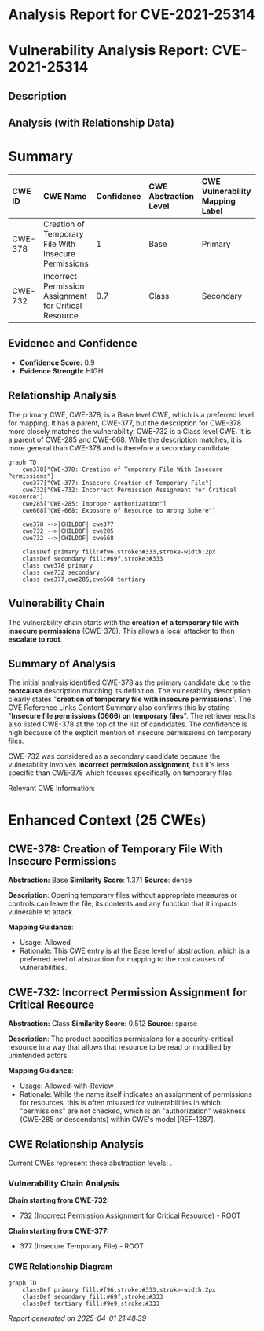 # Analysis Report for CVE-2021-25314

# Vulnerability Analysis Report: CVE-2021-25314

## Description



## Analysis (with Relationship Data)

# Summary
| CWE ID  | CWE Name                                          | Confidence | CWE Abstraction Level | CWE Vulnerability Mapping Label | CWE-Vulnerability Mapping Notes |
| :------- | :------------------------------------------------ | :--------- | :-------------------- | :------------------------------ | :------------------------------ |
| CWE-378 | Creation of Temporary File With Insecure Permissions | 1          | Base                  | Primary                         | Allowed                       |
| CWE-732 | Incorrect Permission Assignment for Critical Resource | 0.7        | Class                 | Secondary                       | Allowed-with-Review           |

## Evidence and Confidence

*   **Confidence Score:** 0.9
*   **Evidence Strength:** HIGH

## Relationship Analysis
The primary CWE, CWE-378, is a Base level CWE, which is a preferred level for mapping. It has a parent, CWE-377, but the description for CWE-378 more closely matches the vulnerability.
CWE-732 is a Class level CWE. It is a parent of CWE-285 and CWE-668. While the description matches, it is more general than CWE-378 and is therefore a secondary candidate.

```mermaid
graph TD
    cwe378["CWE-378: Creation of Temporary File With Insecure Permissions"]
    cwe377["CWE-377: Insecure Creation of Temporary File"]
    cwe732["CWE-732: Incorrect Permission Assignment for Critical Resource"]
    cwe285["CWE-285: Improper Authorization"]
    cwe668["CWE-668: Exposure of Resource to Wrong Sphere"]

    cwe378 -->|CHILDOF| cwe377
    cwe732 -->|CHILDOF| cwe285
    cwe732 -->|CHILDOF| cwe668
    
    classDef primary fill:#f96,stroke:#333,stroke-width:2px
    classDef secondary fill:#69f,stroke:#333
    class cwe378 primary
    class cwe732 secondary
    class cwe377,cwe285,cwe668 tertiary
```

## Vulnerability Chain
The vulnerability chain starts with the **creation of a temporary file with insecure permissions** (CWE-378). This allows a local attacker to then **escalate to root**.

## Summary of Analysis
The initial analysis identified CWE-378 as the primary candidate due to the **rootcause** description matching its definition. The vulnerability description clearly states "**creation of temporary file with insecure permissions**". The CVE Reference Links Content Summary also confirms this by stating "**Insecure file permissions (0666) on temporary files**". The retriever results also listed CWE-378 at the top of the list of candidates. The confidence is high because of the explicit mention of insecure permissions on temporary files.

CWE-732 was considered as a secondary candidate because the vulnerability involves **incorrect permission assignment**, but it's less specific than CWE-378 which focuses specifically on temporary files.

Relevant CWE Information:

# Enhanced Context (25 CWEs)

## CWE-378: Creation of Temporary File With Insecure Permissions
**Abstraction:** Base
**Similarity Score**: 1.371
**Source**: dense

**Description**:
Opening temporary files without appropriate measures or controls can leave the file, its contents and any function that it impacts vulnerable to attack.

**Mapping Guidance**:
- Usage: Allowed
- Rationale: This CWE entry is at the Base level of abstraction, which is a preferred level of abstraction for mapping to the root causes of vulnerabilities.

## CWE-732: Incorrect Permission Assignment for Critical Resource
**Abstraction:** Class
**Similarity Score**: 0.512
**Source**: sparse

**Description**:
The product specifies permissions for a security-critical resource in a way that allows that resource to be read or modified by unintended actors.

**Mapping Guidance**:
- Usage: Allowed-with-Review
- Rationale: While the name itself indicates an assignment of permissions for resources, this is often misused for vulnerabilities in which "permissions" are not checked, which is an "authorization" weakness (CWE-285 or descendants) within CWE's model [REF-1287].


## CWE Relationship Analysis

Current CWEs represent these abstraction levels: .


### Vulnerability Chain Analysis

**Chain starting from CWE-732:**
- 732 (Incorrect Permission Assignment for Critical Resource) - ROOT


**Chain starting from CWE-377:**
- 377 (Insecure Temporary File) - ROOT



### CWE Relationship Diagram

```mermaid
graph TD
    classDef primary fill:#f96,stroke:#333,stroke-width:2px
    classDef secondary fill:#69f,stroke:#333
    classDef tertiary fill:#9e9,stroke:#333
```



*Report generated on 2025-04-01 21:48:39*
